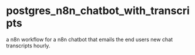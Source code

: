 # postgres_n8n_chatbot_with_transcripts
a n8n workflow for a n8n chatbot that emails the end users new chat transcripts hourly.
